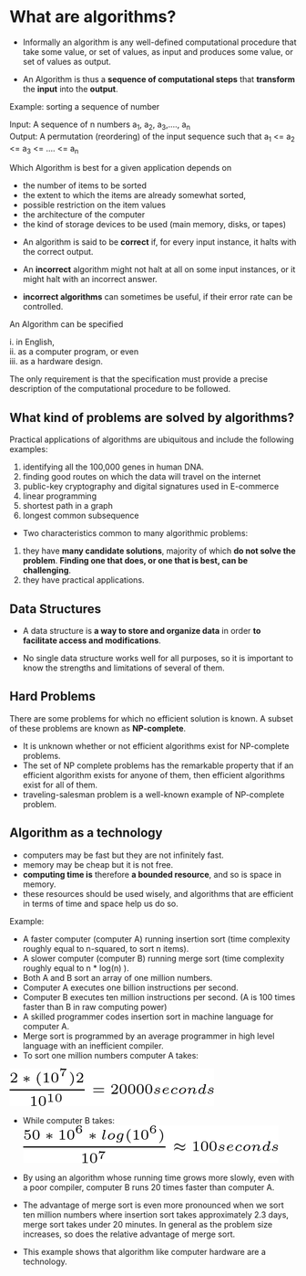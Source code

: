 # What are algorithms?

-	Informally an algorithm is any well-defined computational procedure that take some value, or set of values, as input and produces some value, or set of values as output.

- An Algorithm is thus a **sequence of computational steps** that **transform** the **input** into the **output**.

Example: sorting a sequence of number

Input: A sequence of n numbers a<sub>1</sub>, a<sub>2</sub>, a<sub>3</sub>,...., a<sub>n</sub>  
Output: A permutation (reordering) of the input sequence such that a<sub>1</sub> <= a<sub>2</sub> <= a<sub>3</sub> <= .... <= a<sub>n</sub>  

Which Algorithm is best for a given application depends on
  + the number of items to be sorted
  + the extent to which the items are already somewhat sorted,
  + possible restriction on the item values
  + the architecture of the computer
  + the kind of storage devices to be used (main memory, disks, or tapes)

- An algorithm is said to be **correct** if, for every input instance, it halts with the correct output. 

- An **incorrect** algorithm might not halt at all on some input instances, or it might halt with an incorrect answer.

- **incorrect algorithms** can sometimes be useful, if their error rate can be controlled.

An Algorithm can be specified 

i. in English,  
ii. as a computer program, or even  
iii. as a hardware design. 

The only requirement is that the specification must provide a precise description of the computational procedure to be followed.


## What kind of problems are solved by algorithms?  

Practical applications of algorithms are ubiquitous and include the following examples:

1. identifying all the 100,000 genes in human DNA.
2. finding good routes on which the data will travel on the internet
3. public-key cryptography and digital signatures used in E-commerce 
4. linear programming
5. shortest path in a graph
6. longest common subsequence

- Two characteristics common to many algorithmic problems:

1. they have **many candidate solutions**, majority of which **do not solve the problem**. **Finding one that does, or one that is **best**, can be challenging**.  
2. they have practical applications.  

## Data Structures

- A data structure is **a way to store and organize data** in order **to facilitate access and modifications**.  

- No single data structure works well for all purposes, so it is important to know the strengths and limitations of several of them.

## Hard Problems

There are some problems for which no efficient solution is known. A subset of these problems are known as **NP-complete**.

- It is unknown whether or not efficient algorithms exist for NP-complete problems.
- The set of NP complete problems has the remarkable property that if an efficient algorithm exists for anyone of them, then efficient algorithms exist for all of them.
- traveling-salesman problem is a well-known example of NP-complete problem.

## Algorithm as a technology

- computers may be fast but they are not infinitely fast.
- memory may be cheap but it is not free.
- **computing time is** therefore **a bounded resource**, and so is space in memory.
- these resources should be used wisely, and algorithms that are efficient in terms of time and space help us do so.

Example:
- A faster computer (computer A) running insertion sort (time complexity roughly equal to n-squared, to sort n items).
- A slower computer (computer B) running merge sort (time complexity roughly equal to n *  log(n) ).
- Both A and B sort an array of one million numbers. 
- Computer A executes one billion instructions per second.
- Computer B executes ten million instructions per second. (A is 100 times faster than B in raw computing power)
- A skilled programmer codes insertion sort in machine language for computer A.
- Merge sort is programmed by an average programmer in high level language with an inefficient compiler.
- To sort one million numbers computer A takes:

![Time Taken by Computer A](../figs/Intro_Eqn_1.png)

- While computer B takes: 
![Time Taken by Computer A](../figs/Intro_Eqn_2.png)

- By using an algorithm whose running time grows more slowly, even with a poor compiler, computer B runs 20 times faster than computer A.

- The advantage of merge sort is even more pronounced when we sort ten million numbers where insertion sort takes approximately 2.3 days, merge sort takes under 20 minutes. In general as the problem size increases, so does the relative advantage of merge sort.

- This example shows that algorithm like computer hardware are a technology. 
